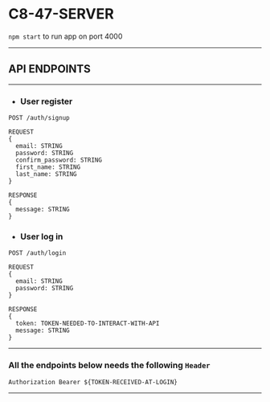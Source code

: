 # C8-47-SERVER

`npm start` to run app on port 4000

---

## API ENDPOINTS

---

- ### User register

`POST /auth/signup`

```
REQUEST
{
  email: STRING
  password: STRING
  confirm_password: STRING
  first_name: STRING
  last_name: STRING
}

RESPONSE
{
  message: STRING
}
```

- ### User log in

`POST /auth/login`

```
REQUEST
{
  email: STRING
  password: STRING
}

RESPONSE
{
  token: TOKEN-NEEDED-TO-INTERACT-WITH-API
  message: STRING
}
```

---

### All the endpoints below needs the following `Header`

```
Authorization Bearer ${TOKEN-RECEIVED-AT-LOGIN}
```

---
